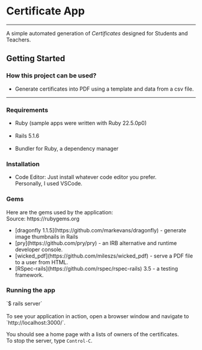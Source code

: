 <h1>Certificate App</h1>
<hr>
<p>A simple automated generation of <i>Certificates</i> designed for Students and Teachers.</p>
<h2>Getting Started</h2>
<h3>How this project can be used?</h3>
<p><ul>
  <li>Generate certificates into PDF using a template and data from a csv file.</li>
</ul></p>
<hr>
<h3>Requirements</h3>
<p><ul>
  <li>Ruby (sample apps were written with Ruby 22.5.0p0)</li><br>
  <li>Rails 5.1.6</li><br>
  <li>Bundler for Ruby, a dependency manager</li> 
</ul></p>

<h3>Installation</h3>
<p><ul>
    <li>Code Editor: Just install whatever code editor you prefer. <br> Personally, I used VSCode.</li> 
</ul></p>

<h3>Gems</h3>
<p>Here are the gems used by the application:
<br> Source: https://rubygems.org
  <ul>
      <li>[dragonfly 1.1.5](https://github.com/markevans/dragonfly) - generate image thumbnails in Rails</li>
      <li>[pry](https://github.com/pry/pry) - an IRB alternative and runtime developer console.</li>
      <li>[wicked_pdf](https://github.com/mileszs/wicked_pdf) - serve a PDF file to a user from HTML.</li>
      <li>[RSpec-rails](https://github.com/rspec/rspec-rails) 3.5 - a testing framework.</li>
  </ul>
</p>
<h3>Running the app</h3>
<p>`$ rails server`<br><br>
To see your application in action, open a browser window and navigate to `http://localhost:3000/`.

You should see a home page with a lists of owners of the certificates.<br>
To stop the server, type `Control-C`.</p>